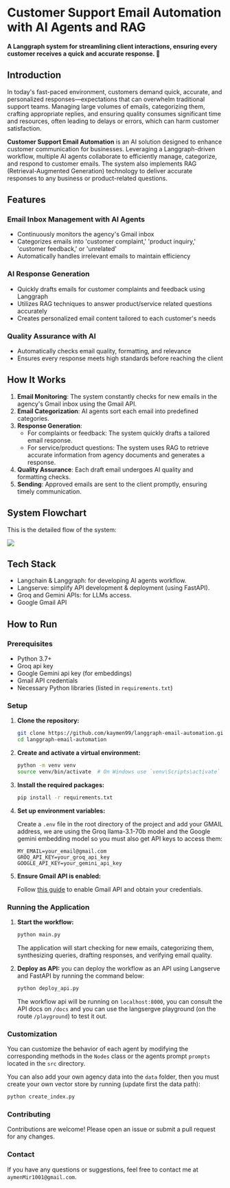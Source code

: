 <!--
Title: Customer Support Email Automation System | Langchain/Langgraph Integration
Description: Automate customer support emails with our system built using Langchain/Langgraph. Features include email categorization, query synthesis, draft email creation, and email verification.
Keywords: Customer support automation, email automation, Langchain, Langgraph, AI email agents, Gmail API, Python email automation, email categorization, email verification, AI agents, AI tools
Author: kaymen99
-->

# Customer Support Email Automation with AI Agents and RAG

**A Langgraph system for streamlining client interactions, ensuring every customer receives a quick and accurate response. 🌟**

## Introduction

In today's fast-paced environment, customers demand quick, accurate, and personalized responses—expectations that can overwhelm traditional support teams. Managing large volumes of emails, categorizing them, crafting appropriate replies, and ensuring quality consumes significant time and resources, often leading to delays or errors, which can harm customer satisfaction.

**Customer Support Email Automation** is an AI solution designed to enhance customer communication for businesses. Leveraging a Langgraph-driven workflow, multiple AI agents collaborate to efficiently manage, categorize, and respond to customer emails. The system also implements RAG (Retrieval-Augmented Generation) technology to deliver accurate responses to any business or product-related questions.

## Features

### Email Inbox Management with AI Agents

- Continuously monitors the agency's Gmail inbox
- Categorizes emails into 'customer complaint,' 'product inquiry,' 'customer feedback,' or 'unrelated'
- Automatically handles irrelevant emails to maintain efficiency

### AI Response Generation

- Quickly drafts emails for customer complaints and feedback using Langgraph
- Utilizes RAG techniques to answer product/service related questions accurately
- Creates personalized email content tailored to each customer's needs

### Quality Assurance with AI

- Automatically checks email quality, formatting, and relevance
- Ensures every response meets high standards before reaching the client

## How It Works

1. **Email Monitoring**: The system constantly checks for new emails in the agency's Gmail inbox using the Gmail API.
2. **Email Categorization**: AI agents sort each email into predefined categories.
3. **Response Generation**: 
   - For complaints or feedback: The system quickly drafts a tailored email response.
   - For service/product questions: The system uses RAG to retrieve accurate information from agency documents and generates a response.
4. **Quality Assurance**: Each draft email undergoes AI quality and formatting checks.
5. **Sending**: Approved emails are sent to the client promptly, ensuring timely communication.

## System Flowchart

This is the detailed flow of the system:

[![](https://mermaid.ink/img/pako:eNqllEuP2jAQx7-KZa6AgAB5HFrxFlJBXbarIsIeTDwBi2CntrPAEr57TRIoW_Wwojk585_fvJLxCQeCAvZwGIl9sCFSox_9JUfm6fgTwZkWEo0mnfE3NOYrcXgtNFSpfEHd01jlZjTYxfr49Zyr3YuaTgWawt4ohEUqRQt_wCn6LkUASr3eOw5FYpQXTrjagwR6Q3p-j2hYC8neITcWXC_jXriEyDjQFHXv7b1EabEDiXpiF0eEcY1ME0MAuiLBNkV9_6dk2uidNXD9IaQpjyaBRgP-K2HymKKB_3zkegPqUsJTApKBQqEJN-uMCnKQzWLuj0CjTtYCCqXY3XnMM49_pu1n0tA3iUU4A0L_0odZWZ04luINUjTyn4HTD7PIPaamO4Vm8MYUE9z0mIujQjzonMkmlUtKHyMwHzJkUeSVQjcsKy3FFryS4zjFubJnVG-8RnwoByIS0ivVarV7vFvgq9Uf3LKsz-K9a_bV6hG8f80ePoQP_i_78DY69xF8VOBu-BA-v2Z_DF8UOKX08zguY7NW5j-i5sI4XcItsdmNHSyxZ46UyO0SL_nZ-JFEC7M5Afa0TKCMpUjWG-yFJFLmLYmp2ds-I2tJdjdrTDj2TviAvUbLrjYtt2G1XLdVr7XtZhkfjbnqNJyW4zZt17LdpuO0z2X8LoQJUau6rbbt2la7btmWW6s3s3iLTMxLAHq5zCb5dRcIHrI1Pv8GXQeX4g?type=png)](https://mermaid.live/edit#pako:eNqllEuP2jAQx7-KZa6AgAB5HFrxFlJBXbarIsIeTDwBi2CntrPAEr57TRIoW_Wwojk585_fvJLxCQeCAvZwGIl9sCFSox_9JUfm6fgTwZkWEo0mnfE3NOYrcXgtNFSpfEHd01jlZjTYxfr49Zyr3YuaTgWawt4ohEUqRQt_wCn6LkUASr3eOw5FYpQXTrjagwR6Q3p-j2hYC8neITcWXC_jXriEyDjQFHXv7b1EabEDiXpiF0eEcY1ME0MAuiLBNkV9_6dk2uidNXD9IaQpjyaBRgP-K2HymKKB_3zkegPqUsJTApKBQqEJN-uMCnKQzWLuj0CjTtYCCqXY3XnMM49_pu1n0tA3iUU4A0L_0odZWZ04luINUjTyn4HTD7PIPaamO4Vm8MYUE9z0mIujQjzonMkmlUtKHyMwHzJkUeSVQjcsKy3FFryS4zjFubJnVG-8RnwoByIS0ivVarV7vFvgq9Uf3LKsz-K9a_bV6hG8f80ePoQP_i_78DY69xF8VOBu-BA-v2Z_DF8UOKX08zguY7NW5j-i5sI4XcItsdmNHSyxZ46UyO0SL_nZ-JFEC7M5Afa0TKCMpUjWG-yFJFLmLYmp2ds-I2tJdjdrTDj2TviAvUbLrjYtt2G1XLdVr7XtZhkfjbnqNJyW4zZt17LdpuO0z2X8LoQJUau6rbbt2la7btmWW6s3s3iLTMxLAHq5zCb5dRcIHrI1Pv8GXQeX4g)

## Tech Stack

* Langchain & Langgraph: for developing AI agents workflow.
* Langserve: simplify API development & deployment (using FastAPI).
* Groq and Gemini APIs: for LLMs access.
* Google Gmail API

## How to Run

### Prerequisites

- Python 3.7+
- Groq api key
- Google Gemini api key (for embeddings)
- Gmail API credentials
- Necessary Python libraries (listed in `requirements.txt`)

### Setup

1. **Clone the repository:**

   ```sh
   git clone https://github.com/kaymen99/langgraph-email-automation.git
   cd langgraph-email-automation
   ```

2. **Create and activate a virtual environment:**

   ```sh
   python -m venv venv
   source venv/bin/activate  # On Windows use `venv\Scripts\activate`
   ```

3. **Install the required packages:**

   ```sh
   pip install -r requirements.txt
   ```

4. **Set up environment variables:**

   Create a `.env` file in the root directory of the project and add your GMAIL address, we are using the Groq llama-3.1-70b model and the Google gemini embedding model so you must also get API keys to access them:

   ```env
   MY_EMAIL=your_email@gmail.com
   GROQ_API_KEY=your_groq_api_key
   GOOGLE_API_KEY=your_gemini_api_key
   ```

5. **Ensure Gmail API is enabled:**

   Follow [this guide](https://developers.google.com/gmail/api/quickstart/python) to enable Gmail API and obtain your credentials.

### Running the Application

1. **Start the workflow:**

   ```sh
   python main.py
   ```

   The application will start checking for new emails, categorizing them, synthesizing queries, drafting responses, and verifying email quality.

2. **Deploy as API:** you can deploy the workflow as an API using Langserve and FastAPI by running the command below:

   ```sh
   python deploy_api.py
   ```

   The workflow api will be running on `localhost:8000`, you can consult the API docs on `/docs` and you can use the langsergve playground (on the route `/playground`) to test it out.


### Customization

You can customize the behavior of each agent by modifying the corresponding methods in the `Nodes` class or the agents prompt `prompts` located in the `src` directory.

You can also add your own agency data into the `data` folder, then you must create your own vector store by running (update first the data path):

```sh
python create_index.py
```

### Contributing

Contributions are welcome! Please open an issue or submit a pull request for any changes.

### Contact

If you have any questions or suggestions, feel free to contact me at `aymenMir1001@gmail.com`.
